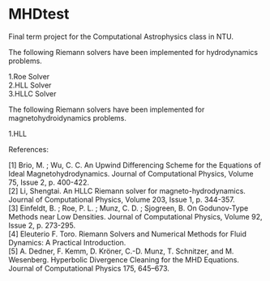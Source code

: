 # MHDtest
Final term project for the Computational Astrophysics class in NTU. <br />

The following Riemann solvers have been implemented for hydrodynamics problems. <br />

 1.Roe Solver <br />
 2.HLL Solver <br />
 3.HLLC Solver <br />

The following Riemann solvers have been implemented for magnetohydroidynamics problems.

 1.HLL <br />


References:

[1] Brio, M. ; Wu, C. C. An Upwind Differencing Scheme for the Equations of Ideal Magnetohydrodynamics. Journal of Computational Physics, Volume 75, Issue 2, p. 400-422. <br />
[2] Li, Shengtai. An HLLC Riemann solver for magneto-hydrodynamics. Journal of Computational Physics, Volume 203, Issue 1, p. 344-357. <br />
[3] Einfeldt, B. ; Roe, P. L. ; Munz, C. D. ; Sjogreen, B. On Godunov-Type Methods near Low Densities. Journal of Computational Physics, Volume 92, Issue 2, p. 273-295. <br />
[4] Eleuterio F. Toro. Riemann Solvers and Numerical Methods for Fluid Dynamics: A Practical Introduction. <br />
[5] A. Dedner, F. Kemm, D. Kröner, C.-D. Munz, T. Schnitzer, and M. Wesenberg.  Hyperbolic Divergence Cleaning for the MHD Equations. Journal of Computational Physics 175, 645–673. <br /> 
